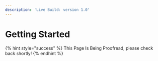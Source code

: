 ```yaml
---
description: 'Live Build: version 1.0'
---
```


# Getting Started

{% hint style="success" %}
This Page Is Being Proofread, please check back shortly!
{% endhint %}
